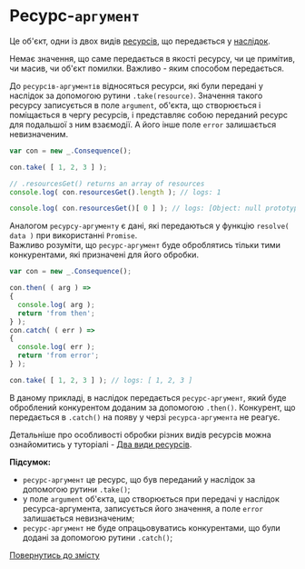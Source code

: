 # Ресурс-`аргумент`

Це об'єкт, одни із двох видів [ресурсів](./Resource.md#ресурс), що передається у [наслідок](./Consequence.md#наслідок).

Немає значення, що саме передається в якості ресурсу, чи це примітив, чи масив, чи об'єкт помилки.
Важливо - яким способом передається.

До `ресурсів-аргументів` відносяться ресурси, які були передані у наслідок за допомогою рутини `.take(resource)`.
Значення такого ресурсу записується в поле `argument`, об'єкта, що створюється і поміщається в чергу ресурсів, і представляє
собою переданий ресурс для подальшої з ним взаємодії. А його інше поле `error` залишаєтьcя невизначеним.
```js
var con = new _.Consequence();

con.take( [ 1, 2, 3 ] );

// .resourcesGet() returns an array of resources
console.log( con.resourcesGet().length ); // logs: 1

console.log( con.resourcesGet()[ 0 ] ); // logs: [Object: null prototype] { error: undefined, argument: [ 1, 2, 3 ] }
```

Аналогом `ресурсу-аргументу` є дані, які передаються у функцію `resolve( data )` при використанні `Promise`.\
Важливо розуміти, що `ресурс-аргумент` буде оброблятись тільки тими конкурентами, які призначені для його обробки.
```js
var con = new _.Consequence();

con.then( ( arg ) =>
{
  console.log( arg );
  return 'from then';
} );
con.catch( ( err ) =>
{
  console.log( err );
  return 'from error';
} );

con.take( [ 1, 2, 3 ] ); // logs: [ 1, 2, 3 ]
```
В даному прикладі, в наслідок передається `ресурс-аргумент`, який буде оброблений конкурентом доданим за допомогою `.then()`.
Конкурент, що передається в `.catch()` на появу у черзі `ресурса-аргумента` не реагує.

Детальніше про особливості обробки різних видів ресурсів можна ознайомитись у туторіалі -
[Два види ресурсів](../tutorial/TwoKindOfResources.md#два-види-ресурсів).

**Підсумок:**

- `ресурс-аргумент` це ресурс, що був переданий у наслідок за допомогою рутини `.take()`;
- у поле `argument` об'єкта, що створюється при передачі у наслідок ресурса-аргумента, записується його значення,
  а поле `error` залишається невизначеним;
- `ресурс-аргумент` не буде опрацьовуватись конкурентами, що були додані за допомогою рутини `.catch()`;

[Повернутись до змісту](../README.md#концепції)
